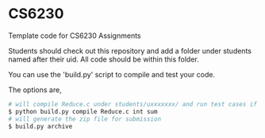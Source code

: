 CS6230
======

Template code for CS6230 Assignments

Students should check out this repository and add a folder under students named
after their uid. All code should be within this folder.

You can use the 'build.py' script to compile and test your code. 

The options are,

```bash
# will compile Reduce.c under students/uxxxxxxx/ and run test cases if compilation is successful where datatype is int and operation is sum
$ python build.py compile Reduce.c int sum 
# will generate the zip file for submission
$ build.py archive    
```


